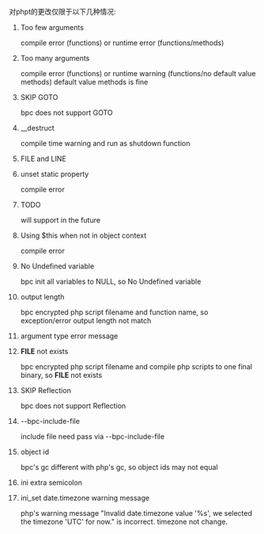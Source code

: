 对phpt的更改仅限于以下几种情况:

1. Too few arguments

    compile error (functions) or runtime error (functions/methods)

2. Too many arguments

    compile error (functions) or runtime warning (functions/no default value methods)
    default value methods is fine

3. SKIP GOTO

    bpc does not support GOTO

4. __destruct

    compile time warning and run as shutdown function

5. FILE and LINE

    

6. unset static property

    compile error

7. TODO

    will support in the future

8. Using $this when not in object context

    compile error

9. No Undefined variable

    bpc init all variables to NULL, so No Undefined variable
    
10. output length

    bpc encrypted php script filename and function name, so exception/error output length not match

11. argument type error message

12. __FILE__ not exists

    bpc encrypted php script filename and compile php scripts to one final binary, so __FILE__ not exists

13. SKIP Reflection

    bpc does not support Reflection

14. --bpc-include-file

    include file need pass via --bpc-include-file

15. object id

    bpc's gc different with php's gc, so object ids may not equal

16. ini extra semicolon

17. ini_set date.timezone warning message

    php's warning message "Invalid date.timezone value '%s', we selected the timezone 'UTC' for now." is incorrect.
    timezone not change.
